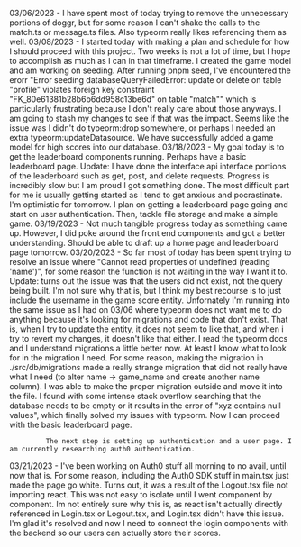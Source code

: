 03/06/2023 - I have spent most of today trying to remove the unnecessary portions of doggr, but for some reason I can't shake the calls to the match.ts or message.ts files. Also typeorm really likes referencing them as well.
03/08/2023 - I started today with making a plan and schedule for how I should proceed with this project. Two weeks is not a lot of time, but I hope to accomplish as much as I can in that timeframe.
             I created the game model and am working on seeding. After running pnpm seed, I've encountered the erorr "Error seeding databaseQueryFailedError: update or delete on table "profile" violates foreign key constraint "FK_80e61381b28b6b6dd958c13be6d" on table "match"" which is particularly frustrating because I don't really care about those anyways. I am going to stash my changes to see if that was the impact. Seems like the issue was I didn't do typeorm:drop somewhere, or perhaps I needed an extra typeorm:updateDatasource. We have successfully added a game model for high scores into our database.
03/18/2023 - My goal today is to get the leaderboard components running. Perhaps have a basic leaderboard page. Update: I have done the interface api interface portions of the leaderboard such as get, post, and delete requests. 
             Progress is incredibly slow but I am proud I got something done. The most difficult part for me is usually getting started as I tend to get anxious and pocrastinate. I'm optimistic for tomorrow. I plan on getting a leaderboard page going and start on user authentication. Then, tackle file storage and make a simple game.
03/19/2023 - Not much tangible progress today as something came up. However, I did poke around the front end components and got a better understanding. Should be able to draft up a home page and leaderboard page tomorrow.
03/20/2023 - So far most of today has been spent trying to resolve an issue where "Cannot read properties of undefined (reading 'name')", for some reason the function is not waiting in the way I want it to. Update: turns out the 
             issue was that the users did not exist, not the query being built. I'm not sure why that is, but I think my best recourse is to just include the username in the game score entity. Unfornately I'm running into the same issue as I had on 03/06 where typeorm does not want me to do anything because it's looking for migrations and code that don't exist. That is, when I try to update the entity, it does not seem to like that, and when i try to revert my changes, it doesn't like that either. I read the typeorm docs and I understand migrations a little better now. At least I know what to look for in the migration I need. For some reason, making the migration in ./src/db/migrations made a really strange migration that did not really have what I need (to alter name -> game_name and create another name column). I was able to make the proper migration outside and move it into the file. I found with some intense stack overflow searching that the database needs to be empty or it results in the error of "xyz contains null values", which finally solved my issues with typeorm. Now I can proceed with the basic leaderboard page.

             The next step is setting up authentication and a user page. I am currently researching auth0 authentication.
03/21/2023 - I've been working on Auth0 stuff all morning to no avail, until now that is. For some reason, including the Auth0 SDK stuff in main.tsx just made the page go white. Turns out, it was a result of the Logout.tsx file
             not importing react. This was not easy to isolate until I went component by component. Im not entirely sure why this is, as react isn't actually directly referenced in Login.tsx or Logout.tsx, and Login.tsx didn't have this issue. I'm glad it's resolved and now I need to connect the login components with the backend so our users can actually store their scores.